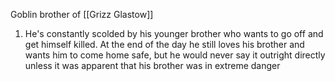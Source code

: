 Goblin brother of [[Grizz Glastow]]

1. He's constantly scolded by his younger brother who wants to go off and get himself killed. At the end of the day he still loves his brother and wants him to come home safe, but he would never say it outright directly unless it was apparent that his brother was in extreme danger